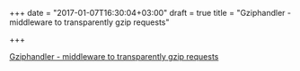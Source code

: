 +++
date = "2017-01-07T16:30:04+03:00"
draft = true
title = "Gziphandler - middleware to transparently gzip requests"

+++

<p><a href="https://github.com/NYTimes/gziphandler">Gziphandler - middleware to transparently gzip requests</a></p>
